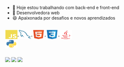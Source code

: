- 🔭 Hoje estou trabalhando com back-end e front-end
- 💼 Desenvolvedora web
- 😄 Apaixonada por desafios e novos aprendizados

<div>
  <a href="https://github.com/querenneves">
<div style="display: inline_block"><br>
  <img align="center" alt="Rafa-Js" height="30" width="40" src="https://raw.githubusercontent.com/devicons/devicon/master/icons/javascript/javascript-plain.svg">
  <img align="center" alt="Rafa-Mysql" height="30" width="40" src="https://raw.githubusercontent.com/devicons/devicon/master/icons/mysql/mysql-plain.svg">
  <img align="center" alt="Rafa-HTML" height="30" width="40" src="https://raw.githubusercontent.com/devicons/devicon/master/icons/html5/html5-original.svg">
  <img align="center" alt="Rafa-CSS" height="30" width="40" src="https://raw.githubusercontent.com/devicons/devicon/master/icons/css3/css3-original.svg">
 <img align="center" alt="Rafa-JAVA" height="30" width="40" src="https://raw.githubusercontent.com/devicons/devicon/master/icons/java/java-plain.svg">
</div>
 <img align="center" alt="Rafa-JAVA" height="30" width="40" src="https://github.com/devicons/devicon/blob/master/icons/python/python-original.svg">
</div>
  
  ##
 
<div> 
  <a href="https://www.instagram.com/qnevesdev/" target="_blank"><img src="https://img.shields.io/badge/-Instagram-%23E4405F?style=for-the-badge&logo=instagram&logoColor=white" target="_blank"></a>
  <a href="https://www.linkedin.com/in/queren-neves/" target="_blank"><img src="https://img.shields.io/badge/-LinkedIn-%230077B5?style=for-the-badge&logo=linkedin&logoColor=white" target="_blank"></a> 
  <a href="https://www.youtube.com/channel/UC0_eiOk0rdYYcaLrd_J8R_g" target="_blank"><img src="https://img.shields.io/badge/YouTube-FF0000?style=for-the-badge&logo=youtube&logoColor=white" target="_blank"></a>
</div>
